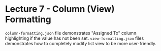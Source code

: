 # Lecture 7 - Column (View) Formatting
`column-formatting.json` file demonstrates "Assigned To" column highlighting if the value has not been set.
`view-formatting.json` files demonstrates how to completely modify list view to be more user-friendly.

